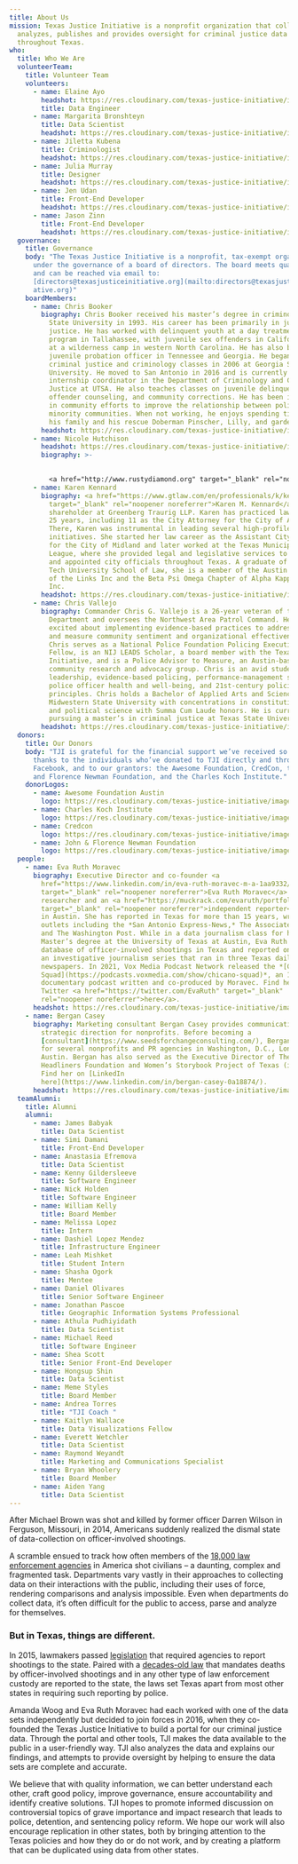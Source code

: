 ```yaml
---
title: About Us
mission: Texas Justice Initiative is a nonprofit organization that collects,
  analyzes, publishes and provides oversight for criminal justice data
  throughout Texas.
who:
  title: Who We Are
  volunteerTeam:
    title: Volunteer Team
    volunteers:
      - name: Elaine Ayo
        headshot: https://res.cloudinary.com/texas-justice-initiative/image/upload/v1633553504/Elaine_ayo_headshot_xdlnpr.jpg
        title: Data Engineer
      - name: Margarita Bronshteyn
        title: Data Scientist
        headshot: https://res.cloudinary.com/texas-justice-initiative/image/upload/v1618973172/Margarita_Bronshteyn_Photo_e6hjzb_mvdht5.jpg
      - name: Jiletta Kubena
        title: Criminologist
        headshot: https://res.cloudinary.com/texas-justice-initiative/image/upload/v1618973332/Jiletta_Kubena_yg010w_evytxe.jpg
      - name: Julia Murray
        title: Designer
        headshot: https://res.cloudinary.com/texas-justice-initiative/image/upload/v1618973518/julia-murray-and-punkin_rfxuhx_pdwzsh.jpg
      - name: Jen Udan
        title: Front-End Developer
        headshot: https://res.cloudinary.com/texas-justice-initiative/image/upload/v1583374509/jen-udan_auwxyy.jpg
      - name: Jason Zinn
        title: Front-End Developer
        headshot: https://res.cloudinary.com/texas-justice-initiative/image/upload/v1583374691/jason-zinn_d5mwdd.jpg
  governance:
    title: Governance
    body: "The Texas Justice Initiative is a nonprofit, tax-exempt organization
      under the governance of a board of directors. The board meets quarterly
      and can be reached via email to:
      [directors@texasjusticeinitiative.org](mailto:directors@texasjusticeiniti\
      ative.org)"
    boardMembers:
      - name: Chris Booker
        biography: Chris Booker received his master’s degree in criminology from Florida
          State University in 1993. His career has been primarily in juvenile
          justice. He has worked with delinquent youth at a day treatment
          program in Tallahassee, with juvenile sex offenders in California, and
          at a wilderness camp in western North Carolina. He has also been a
          juvenile probation officer in Tennessee and Georgia. He began teaching
          criminal justice and criminology classes in 2006 at Georgia Southern
          University. He moved to San Antonio in 2016 and is currently the
          internship coordinator in the Department of Criminology and Criminal
          Justice at UTSA. He also teaches classes on juvenile delinquency,
          offender counseling, and community corrections. He has been involved
          in community efforts to improve the relationship between police and
          minority communities. When not working, he enjoys spending time with
          his family and his rescue Doberman Pinscher, Lilly, and gardening.
        headshot: https://res.cloudinary.com/texas-justice-initiative/image/upload/v1591806510/ChrisBooker_cmcmqp.jpg
      - name: Nicole Hutchison
        headshot: https://res.cloudinary.com/texas-justice-initiative/image/upload/v1591811354/NicoleHutchison-Moore_hmikod.jpg
        biography: >-
          

          <a href="http://www.rustydiamond.org" target="_blank" rel="noopener noreferrer">Nicole Hutchison</a> is the founder and backbone of non-profit, The Rusty Diamond Network. Born out of her personal tragedy, and subsequent incarceration within TDCJ in 2018, Nicole saw the need for peer-to-peer mentorship and support within prison walls. Upon her release, the seed grew, and with a vast network in place, re-entry, parole, family services, clothing, housing and resources are now in the suite of services offered by The Rusty Diamond Network. Nicole's 25-year career in Global Fortune 500 companies, focused on software solutions and data analytics to solve organizations largest problems, gave her the  tenacity and skillset to advocate and tackle the difficult criminal justice system to fight for women's mental health and re-entry success. The Rusty Diamond Network partners with several organizations in Texas, and across the US to advocate for overall reforms and restorative justice.
      - name: Karen Kennard
        biography: <a href="https://www.gtlaw.com/en/professionals/k/kennard-karen-m"
          target="_blank" rel="noopener noreferrer">Karen M. Kennard</a> is a
          shareholder at Greenberg Traurig LLP. Karen has practiced law for over
          25 years, including 11 as the City Attorney for the City of Austin.
          There, Karen was instrumental in leading several high-profile
          initiatives. She started her law career as the Assistant City Attorney
          for the City of Midland and later worked at the Texas Municipal
          League, where she provided legal and legislative services to elected
          and appointed city officials throughout Texas. A graduate of the Texas
          Tech University School of Law, she is a member of the Austin Chapter
          of the Links Inc and the Beta Psi Omega Chapter of Alpha Kappa Alpha,
          Inc.
        headshot: https://res.cloudinary.com/texas-justice-initiative/image/upload/v1583375350/karen-kennard_em2dw2.jpg
      - name: Chris Vallejo
        biography: Commander Chris G. Vallejo is a 26-year veteran of the Austin Police
          Department and oversees the Northwest Area Patrol Command. He is
          excited about implementing evidence-based practices to address crime
          and measure community sentiment and organizational effectiveness.
          Chris serves as a National Police Foundation Policing Executive
          Fellow, is an NIJ LEADS Scholar, a board member with the Texas Justice
          Initiative, and is a Police Advisor to Measure, an Austin-based
          community research and advocacy group. Chris is an avid student of
          leadership, evidence-based policing, performance-management systems,
          police officer health and well-being, and 21st-century policing
          principles. Chris holds a Bachelor of Applied Arts and Science from
          Midwestern State University with concentrations in constitutional law
          and political science with Summa Cum Laude honors. He is currently
          pursuing a master’s in criminal justice at Texas State University.​
        headshot: https://res.cloudinary.com/texas-justice-initiative/image/upload/v1591806483/ChrisVallejo_zxvflj.jpg
  donors:
    title: Our Donors
    body: "TJI is grateful for the financial support we’ve received so far. Many
      thanks to the individuals who’ve donated to TJI directly and through
      Facebook, and to our grantors: the Awesome Foundation, CredCon, the John
      and Florence Newman Foundation, and the Charles Koch Institute."
    donorLogos:
      - name: Awesome Foundation Austin
        logo: https://res.cloudinary.com/texas-justice-initiative/image/upload/v1583375661/Awesome-ATX-300x300_cph3ke.png
      - name: Charles Koch Institute
        logo: https://res.cloudinary.com/texas-justice-initiative/image/upload/v1583375748/CKI-Logo-RGB-300x300_gn4m1h.png
      - name: Credcon
        logo: https://res.cloudinary.com/texas-justice-initiative/image/upload/v1583375790/credcon_logo_small_lsh3xy.jpg
      - name: John & Florence Newman Foundation
        logo: https://res.cloudinary.com/texas-justice-initiative/image/upload/v1583375822/Newmanlogo-thumb-360x200_aexkd6.png
  people:
    - name: Eva Ruth Moravec
      biography: Executive Director and co-founder <a
        href="https://www.linkedin.com/in/eva-ruth-moravec-m-a-1aa9332/"
        target="_blank" rel="noopener noreferrer">Eva Ruth Moravec</a> is a
        researcher and an <a href="https://muckrack.com/evaruth/portfolio"
        target="_blank" rel="noopener noreferrer">independent reporter</a> based
        in Austin. She has reported in Texas for more than 15 years, writing for
        outlets including the *San Antonio Express-News,* The Associated Press
        and The Washington Post. While in a data journalism class for her
        Master’s degree at the University of Texas at Austin, Eva Ruth started a
        database of officer-involved shootings in Texas and reported on them in
        an investigative journalism series that ran in three Texas daily
        newspapers. In 2021, Vox Media Podcast Network released the *[Chicano
        Squad](https://podcasts.voxmedia.com/show/chicano-squad)*, an 11-episode
        documentary podcast written and co-produced by Moravec. Find her on
        Twitter <a href="https://twitter.com/EvaRuth" target="_blank"
        rel="noopener noreferrer">here</a>.
      headshot: https://res.cloudinary.com/texas-justice-initiative/image/upload/v1583373618/eva-ruth-moravec_iyilfi.jpg
    - name: Bergan Casey
      biography: Marketing consultant Bergan Casey provides communications support and
        strategic direction for nonprofits. Before becoming a
        [consultant](https://www.seedsforchangeconsulting.com/), Bergan worked
        for several nonprofits and PR agencies in Washington, D.C., London and
        Austin. Bergan has also served as the Executive Director of The
        Headliners Foundation and Women’s Storybook Project of Texas (interim).
        Find her on [LinkedIn
        here](https://www.linkedin.com/in/bergan-casey-0a18874/).
      headshot: https://res.cloudinary.com/texas-justice-initiative/image/upload/v1583374759/bergan-casey_gzudmf.jpg
  teamAlumni:
    title: Alumni
    alumni:
      - name: James Babyak
        title: Data Scientist
      - name: Simi Damani
        title: Front-End Developer
      - name: Anastasia Efremova
        title: Data Scientist
      - name: Kenny Gildersleeve
        title: Software Engineer
      - name: Nick Holden
        title: Software Engineer
      - name: William Kelly
        title: Board Member
      - name: Melissa Lopez
        title: Intern
      - name: Dashiel Lopez Mendez
        title: Infrastructure Engineer
      - name: Leah Mishket
        title: Student Intern
      - name: Shasha Ogork
        title: Mentee
      - name: Daniel Olivares
        title: Senior Software Engineer
      - name: Jonathan Pascoe
        title: Geographic Information Systems Professional
      - name: Athula Pudhiyidath
        title: Data Scientist
      - name: Michael Reed
        title: Software Engineer
      - name: Shea Scott
        title: Senior Front-End Developer
      - name: Hongsup Shin
        title: Data Scientist
      - name: Meme Styles
        title: Board Member
      - name: Andrea Torres
        title: "TJI Coach "
      - name: Kaitlyn Wallace
        title: Data Visualizations Fellow
      - name: Everett Wetchler
        title: Data Scientist
      - name: Raymond Weyandt
        title: Marketing and Communications Specialist
      - name: Bryan Whoolery
        title: Board Member
      - name: Aiden Yang
        title: Data Scientist
---
```

After Michael Brown was shot and killed by former officer Darren Wilson in Ferguson, Missouri, in 2014, Americans suddenly realized the dismal state of data-collection on officer-involved shootings.

A scramble ensued to track how often members of the <a href="http://www.politifact.com/punditfact/statements/2016/jul/10/charles-ramsey/how-many-police-departments-are-us/" target="_blank" rel="noopener noreferrer">18,000 law enforcement agencies</a> in America shot civilians – a daunting, complex and fragmented task. Departments vary vastly in their approaches to collecting data on their interactions with the public, including their uses of force, rendering comparisons and analysis impossible. Even when departments do collect data, it’s often difficult for the public to access, parse and analyze for themselves.

### But in Texas, things are different.

In 2015, lawmakers passed <a href="https://capitol.texas.gov/tlodocs/84R/billtext/pdf/HB01036F.pdf" target="_blank" rel="noopener noreferrer">legislation</a> that required agencies to report shootings to the state. Paired with a <a href="https://statutes.capitol.texas.gov/Docs/CR/htm/CR.49.htm" target="_blank" rel="noopener noreferrer">decades-old law</a> that mandates deaths by officer-involved shootings and in any other type of law enforcement custody are reported to the state, the laws set Texas apart from most other states in requiring such reporting by police.

Amanda Woog and Eva Ruth Moravec had each worked with one of the data sets independently but decided to join forces in 2016, when they co-founded the Texas Justice Initiative to build a portal for our criminal justice data. Through the portal and other tools, TJI makes the data available to the public in a user-friendly way. TJI also analyzes the data and explains our findings, and attempts to provide oversight by helping to ensure the data sets are complete and accurate.

We believe that with quality information, we can better understand each other, craft good policy, improve governance, ensure accountability and identify creative solutions. TJI hopes to promote informed discussion on controversial topics of grave importance and impact research that leads to police, detention, and sentencing policy reform. We hope our work will also encourage replication in other states, both by bringing attention to the Texas policies and how they do or do not work, and by creating a platform that can be duplicated using data from other states.